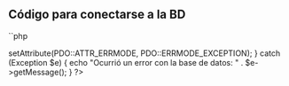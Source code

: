 ## Código para conectarse a la BD
``php
<?php
$contraseña = "ana";
$usuario = "ana";
$nombreBaseDeDatos = "Mascotas";
$rutaServidor = "192.168.1.66";
try {
    $base_de_datos = new PDO("sqlsrv:server=$rutaServidor;database=$nombreBaseDeDatos", $usuario, $contraseña);
    $base_de_datos->setAttribute(PDO::ATTR_ERRMODE, PDO::ERRMODE_EXCEPTION);
    
} catch (Exception $e) {
    echo "Ocurrió un error con la base de datos: " . $e->getMessage();
}
?>
